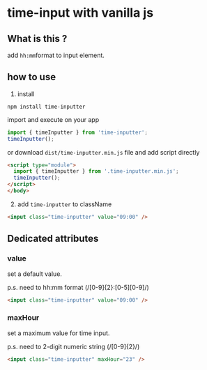 # time-input with vanilla js

## What is this ?

add `hh:mm`format to input element.

## how to use

1. install

```
npm install time-inputter
```

import and execute on your app

```js
import { timeInputter } from 'time-inputter';
timeInputter();
```

or download `dist/time-inputter.min.js` file and add script directly

```html
<script type="module">
  import { timeInputter } from '.time-inputter.min.js';
  timeInputter();
</script>
</body>
```

2. add `time-inputter` to className

```html
<input class="time-inputter" value="09:00" />
```

## Dedicated attributes

### value

set a default value.

p.s. need to hh:mm format (/[0-9]{2}:[0-5][0-9]/)

```html
<input class="time-inputter" value="09:00" />
```

### maxHour

set a maximum value for time input.

p.s. need to 2-digit numeric string (/[0-9]{2}/)

```html
<input class="time-inputter" maxHour="23" />
```
